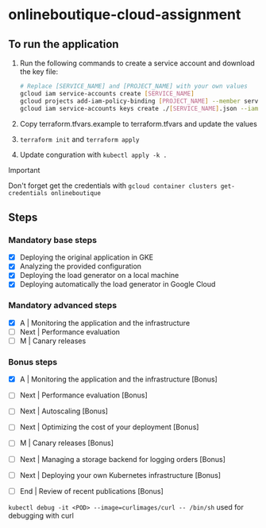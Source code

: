 # onlineboutique-cloud-assignment

## To run the application

1. Run the following commands to create a service account and download the key file:

    ```bash
    # Replace [SERVICE_NAME] and [PROJECT_NAME] with your own values
    gcloud iam service-accounts create [SERVICE_NAME]
    gcloud projects add-iam-policy-binding [PROJECT_NAME] --member serviceAccount:[SERVICE_NAME]@[PROJECT_NAME].iam.gserviceaccount.com --role roles/editor
    gcloud iam service-accounts keys create ./[SERVICE_NAME].json --iam-account [SERVICE_NAME]@[PROJECT_NAME].iam.gserviceaccount.com
    ```

2. Copy terraform.tfvars.example to terraform.tfvars and update the values
3. `terraform init` and `terraform apply`
4. Update conguration with `kubectl apply -k .`

> [!IMPORTANT]
> Don't forget get the credentials with `gcloud container clusters get-credentials onlineboutique`

## Steps

### Mandatory base steps

- [x] Deploying the original application in GKE
- [x] Analyzing the provided configuration
- [x] Deploying the load generator on a local machine
- [x] Deploying automatically the load generator in Google Cloud

### Mandatory advanced steps

- [x] A | Monitoring the application and the infrastructure
- [ ] Next | Performance evaluation
- [ ] M | Canary releases

### Bonus steps

- [x] A | Monitoring the application and the infrastructure [Bonus]
- [ ] Next | Performance evaluation [Bonus]
- [ ] Next | Autoscaling [Bonus]
- [ ] Next | Optimizing the cost of your deployment [Bonus]
- [ ] M | Canary releases [Bonus]
- [ ] Next | Managing a storage backend for logging orders [Bonus]
- [ ] Next | Deploying your own Kubernetes infrastructure [Bonus]
- [ ] End | Review of recent publications [Bonus]


`kubectl debug -it <POD> --image=curlimages/curl -- /bin/sh` used for debugging with curl